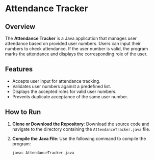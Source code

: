 # Attendance Tracker

## Overview
The **Attendance Tracker** is a Java application that manages user attendance based on provided user numbers. Users can input their numbers to check attendance. If the user number is valid, the program marks the attendance and displays the corresponding role of the user.

## Features
- Accepts user input for attendance tracking.
- Validates user numbers against a predefined list.
- Displays the accepted roles for valid user numbers.
- Prevents duplicate acceptance of the same user number.

## How to Run
1. **Clone or Download the Repository**: 
   Download the source code and navigate to the directory containing the `AttendanceTracker.java` file.

2. **Compile the Java File**: 
   Use the following command to compile the program:
   ```bash
   javac AttendanceTracker.java
